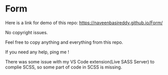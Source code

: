 # Form 
Here is a link for demo of this repo: https://naveenbasireddy.github.io/Form/

No copyright issues.

Feel free to copy anything and everything from this repo.

If you need any help, ping me !

There was some issue with my VS Code extension(Live SASS Server) to complie SCSS, so some part of code in SCSS is missing.
